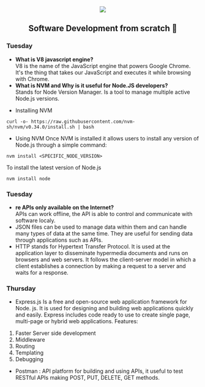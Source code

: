 <div align="center">
  <img src="https://uploads-ssl.webflow.com/5eb2f56932c3562feab232e3/5f73550d00249e7e96c9f3de_Logo.png">
</div>
<h2 align="center">Software Development from scratch 🤖</h2>

### Tuesday

* <b>What is V8 javascript engine?</b> <br> V8 is the name of the JavaScript engine that powers Google Chrome. It's the thing that takes our JavaScript and executes it while browsing with Chrome.
* <b>What is NVM and Why is it useful for Node.JS developers?</b> <br> Stands for Node Version Manager. Is a tool to manage multiple active Node.js versions. <br>
 -  Installing NVM
```
curl -o- https://raw.githubusercontent.com/nvm-sh/nvm/v0.34.0/install.sh | bash
```
 - Using NVM
 Once NVM is installed it allows users to install any version of Node.js through a simple command:
 ```
 nvm install <SPECIFIC_NODE_VERSION>
 ```
 To install the latest version of Node.js
 ```
 nvm install node
 ```

 ### Tuesday
* <b>re APIs only available on the Internet?</b><br> APIs can work offline, the API is able to control and communicate with software localy. 
* JSON files can be used to manage data within them and can handle many types of data at the same time. They are useful for sending data through applications such as APIs.
* HTTP stands for Hypertext Transfer Protocol. It is used at the application layer to disseminate hypermedia documents and runs on browsers and web servers. It follows the client-server model in which a client establishes a connection by making a request to a server and waits for a response. 


### Thursday
*  Express.js  Is a free and open-source web application framework for Node. js. It is used for designing and building web applications quickly and easily. Express includes code ready to use to create single page, multi-page or hybrid web applications. Features:

1.  Faster Server side development
2. Middleware
3. Routing
4. Templating
5. Debugging

* Postman : API platform for building and using APIs, it useful to test RESTful APIs making POST, PUT, DELETE, GET methods. 

<!-- 
- [Week 7️⃣ - Challenges](challenges/week7) -->
